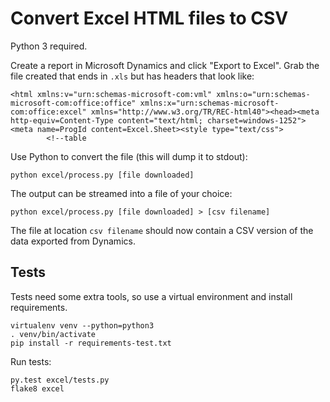 # Convert Excel HTML files to CSV

Python 3 required.

Create a report in Microsoft Dynamics and click "Export to Excel". Grab the
file created that ends in ``.xls`` but has headers that look like:

    <html xmlns:v="urn:schemas-microsoft-com:vml" xmlns:o="urn:schemas-microsoft-com:office:office" xmlns:x="urn:schemas-microsoft-com:office:excel" xmlns="http://www.w3.org/TR/REC-html40"><head><meta http-equiv=Content-Type content="text/html; charset=windows-1252"><meta name=ProgId content=Excel.Sheet><style type="text/css">
            <!--table

Use Python to convert the file (this will dump it to stdout):

    python excel/process.py [file downloaded]

The output can be streamed into a file of your choice:

    python excel/process.py [file downloaded] > [csv filename]

The file at location ``csv filename`` should now contain a CSV version of the
data exported from Dynamics.

## Tests

Tests need some extra tools, so use a virtual environment and install
requirements.

    virtualenv venv --python=python3
    . venv/bin/activate
    pip install -r requirements-test.txt

Run tests:

    py.test excel/tests.py
    flake8 excel
